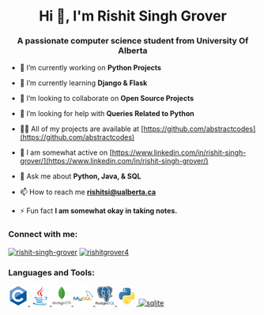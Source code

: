 <h1 align="center">Hi 👋, I'm Rishit Singh Grover</h1>
<h3 align="center">A passionate computer science student from University Of Alberta</h3>

- 🔭 I’m currently working on **Python Projects**

- 🌱 I’m currently learning **Django & Flask**

- 👯 I’m looking to collaborate on **Open Source Projects**

- 🤝 I’m looking for help with **Queries Related to Python**

- 👨‍💻 All of my projects are available at [https://github.com/abstractcodes](https://github.com/abstractcodes)

- 📝 I am somewhat active on [https://www.linkedin.com/in/rishit-singh-grover/](https://www.linkedin.com/in/rishit-singh-grover/)

- 💬 Ask me about **Python, Java, & SQL**

- 📫 How to reach me **rishitsi@ualberta.ca**

- ⚡ Fun fact **I am somewhat okay in taking notes.**

<h3 align="left">Connect with me:</h3>
<p align="left">
<a href="https://linkedin.com/in/rishit-singh-grover" target="blank"><img align="center" src="https://raw.githubusercontent.com/rahuldkjain/github-profile-readme-generator/master/src/images/icons/Social/linked-in-alt.svg" alt="rishit-singh-grover" height="30" width="40" /></a>
<a href="https://www.leetcode.com/rishitgrover4" target="blank"><img align="center" src="https://raw.githubusercontent.com/rahuldkjain/github-profile-readme-generator/master/src/images/icons/Social/leet-code.svg" alt="rishitgrover4" height="30" width="40" /></a>
</p>

<h3 align="left">Languages and Tools:</h3>
<p align="left"> <a href="https://www.cprogramming.com/" target="_blank" rel="noreferrer"> <img src="https://raw.githubusercontent.com/devicons/devicon/master/icons/c/c-original.svg" alt="c" width="40" height="40"/> </a> <a href="https://www.java.com" target="_blank" rel="noreferrer"> <img src="https://raw.githubusercontent.com/devicons/devicon/master/icons/java/java-original.svg" alt="java" width="40" height="40"/> </a> <a href="https://www.mongodb.com/" target="_blank" rel="noreferrer"> <img src="https://raw.githubusercontent.com/devicons/devicon/master/icons/mongodb/mongodb-original-wordmark.svg" alt="mongodb" width="40" height="40"/> </a> <a href="https://www.mysql.com/" target="_blank" rel="noreferrer"> <img src="https://raw.githubusercontent.com/devicons/devicon/master/icons/mysql/mysql-original-wordmark.svg" alt="mysql" width="40" height="40"/> </a> <a href="https://www.postgresql.org" target="_blank" rel="noreferrer"> <img src="https://raw.githubusercontent.com/devicons/devicon/master/icons/postgresql/postgresql-original-wordmark.svg" alt="postgresql" width="40" height="40"/> </a> <a href="https://www.python.org" target="_blank" rel="noreferrer"> <img src="https://raw.githubusercontent.com/devicons/devicon/master/icons/python/python-original.svg" alt="python" width="40" height="40"/> </a> <a href="https://www.sqlite.org/" target="_blank" rel="noreferrer"> <img src="https://www.vectorlogo.zone/logos/sqlite/sqlite-icon.svg" alt="sqlite" width="40" height="40"/> </a> </p>
